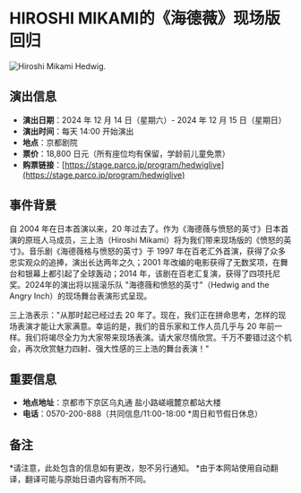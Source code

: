 # HIROSHI MIKAMI的《海德薇》现场版回归

![Hiroshi Mikami Hedwig.](https://www.leafkyoto.net/leaf/wp-content/uploads/2024/10/hedowig-1024x682.jpg)

## 演出信息

- **演出日期**：2024 年 12 月 14 日（星期六）- 2024 年 12 月 15 日（星期日）
- **演出时间**：每天 14:00 开始演出
- **地点**：京都剧院
- **票价**：18,800 日元（所有座位均有保留，学龄前儿童免票）
- **购票链接**：[https://stage.parco.jp/program/hedwiglive](https://stage.parco.jp/program/hedwiglive)

## 事件背景

自 2004 年在日本首演以来，20 年过去了。作为《海德薇与愤怒的英寸》日本首演的原班人马成员，三上浩（Hiroshi Mikami）将为我们带来现场版的《愤怒的英寸》。音乐剧《海德薇格与愤怒的英寸》于 1997 年在百老汇外首演，获得了众多忠实观众的追捧，演出长达两年之久；2001 年改编的电影获得了无数奖项，在舞台和银幕上都引起了全球轰动；2014 年，该剧在百老汇复演，获得了四项托尼奖。2024年的演出将以摇滚乐队 "海德薇和愤怒的英寸"（Hedwig and the Angry Inch）的现场舞台表演形式呈现。

三上浩表示："从那时起已经过去 20 年了。现在，我们正在拼命思考，怎样的现场表演才能让大家满意。幸运的是，我们的音乐家和工作人员几乎与 20 年前一样。我们将竭尽全力为大家带来现场表演。请大家尽情欣赏。千万不要错过这个机会，再次欣赏魅力四射、强大性感的三上浩的舞台表演！"

## 重要信息

- **地点地址**：京都市下京区乌丸通 盐小路嵯峨麓京都站大楼
- **电话**：0570-200-888（共同信息/11:00-18:00 *周日和节假日休息）

## 备注

\*请注意，此处包含的信息如有更改，恕不另行通知。 \*由于本网站使用自动翻译，翻译可能与原始日语内容有所不同。